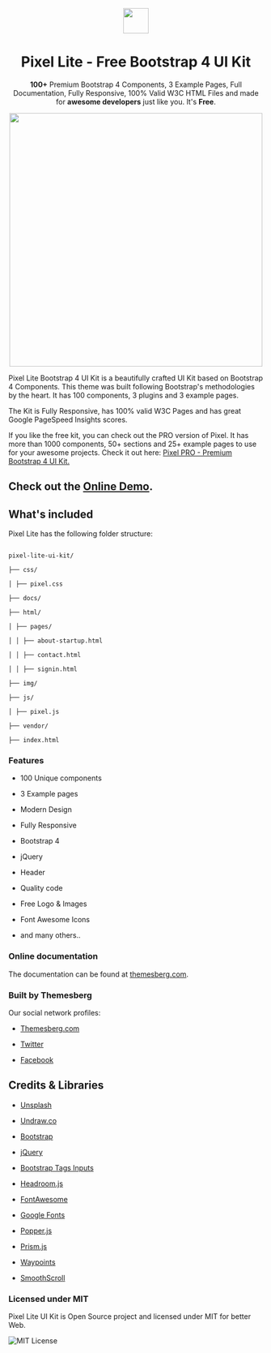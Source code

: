 <p align="center">
  <a href="https://themesberg.com/product/pixel-lite-free-bootstrap-4-ui-kit" alt="Themesberg Logo">
    <img height="50" src="https://themesberg.com/img/brand/themesberg.png">
  </a>
</p>
<h1 align="center">Pixel Lite - Free Bootstrap 4 UI Kit</h1>

<p align="center"><b>100+</b> Premium Bootstrap 4 Components, </b>3</b> Example Pages, Full Documentation, Fully Responsive, 100% Valid W3C HTML Files and made for <b>awesome developers</b> just like you. It's <strong>Free</strong>.</p>

<p align="center">
    <a href="https://themesberg.com/preview/pixel-lite/" align="center" alt="Pixel Lite Free Bootstrap 4 UI Kit">
        <img width="500" align="center" src="https://themesberg.s3.us-east-2.amazonaws.com/public/products/pixel-lite/pixel-lite-preview.jpg">
    </a>
</p>

<p>Pixel Lite Bootstrap 4 UI Kit is a beautifully crafted UI Kit based on Bootstrap 4 Components. This theme was built following Bootstrap's methodologies by the heart. It has 100 components, 3 plugins and 3 example pages.</p>
<p>The Kit is Fully Responsive, has 100% valid W3C Pages and has great Google PageSpeed Insights scores.</p>
<p>If you like the free kit, you can check out the PRO version of Pixel. It has more than 1000 components, 50+ sections and 25+ example pages to use for your awesome projects. Check it out here: <a href="https://themesberg.com/product/pixel-pro-premium-bootstrap-4-ui-kit">Pixel PRO - Premium Bootstrap 4 UI Kit.</a> </p>

<h2>Check out the <a href="https://themesberg.com/preview/pixel-lite/">Online Demo</a>.</h2>

## What's included

Pixel Lite has the following folder structure:

```

pixel-lite-ui-kit/

├── css/

│ ├── pixel.css

├── docs/

├── html/

│ ├── pages/

│ │ ├── about-startup.html

│ │ ├── contact.html

│ │ ├── signin.html

├── img/

├── js/

│ ├── pixel.js

├── vendor/

├── index.html

```

### Features

- 100 Unique components

- 3 Example pages

- Modern Design

- Fully Responsive

- Bootstrap 4

- jQuery

- Header

- Quality code

- Free Logo & Images

- Font Awesome Icons

- and many others..

### Online documentation

The documentation can be found at [themesberg.com](https://themesberg.com/preview/pixel-lite/docs/introduction.html).

### Built by Themesberg

Our social network profiles:

- [Themesberg.com](https://themesberg.com)

- [Twitter](https://twitter.com/themesberg)

- [Facebook](https://www.facebook.com/themesberg)

## Credits & Libraries

- [Unsplash](https://unsplash.com/)

* [Undraw.co](https://undraw.co/)

- [Bootstrap](https://getbootstrap.com/)

* [jQuery](https://jquery.com/)

* [Bootstrap Tags Inputs](https://bootstrap-tagsinput.github.io/bootstrap-tagsinput/examples/)

- [Headroom.js](https://wicky.nillia.ms/headroom.js/)

* [FontAwesome](https://fontawesome.com/)

- [Google Fonts](https://fonts.google.com/)

* [Popper.js](https://popper.js.org/)

- [Prism.js](https://prismjs.com/)

* [Waypoints](http://imakewebthings.com/waypoints/)

- [SmoothScroll](https://github.com/cferdinandi/smooth-scroll)

### Licensed under MIT

Pixel Lite UI Kit is Open Source project and licensed under MIT for better Web.

![MIT License](https://img.shields.io/cocoapods/l/AFNetworking.svg?style=for-the-badge)
